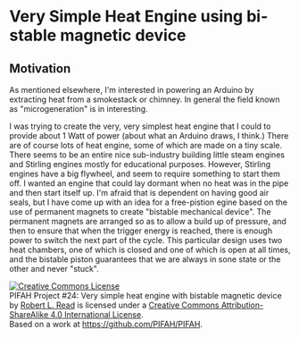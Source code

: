 # Very Simple Heat Engine using bi-stable magnetic device

## Motivation

As mentioned elsewhere, I'm interested in powering an Arduino by extracting heat from a smokestack or chimney.
In general the field known as "microgeneration" is in interesting.

I was trying to create the very, very simplest heat engine that I could to provide about 1 Watt of power (about what
an Arduino draws, I think.) There are of course lots of heat engine, some of which are made on a tiny scale.
There seems to be an entire nice sub-industry building little steam engines and Stirling engines mostly for educational
purposes.  However, Stirling engines have a big flywheel, and seem to require something to start them off. I wanted
an engine that could lay dormant when no heat was in the pipe and then start itself up.  I'm afraid that is dependent
on having good air seals, but I have come up with an idea for a free-pistion egine based on the use of permanent 
magnets to create "bistable mechanical device". The permanent magnets are arranged so as to allow a build up of pressure,
and then to ensure that when the trigger energy is reached, there is enough power to switch the next part of the cycle.
This particular design uses two heat chambers, one of which is closed and one of which is open at all times, and the 
bistable piston guarantees that we are always in sone state or the other and never "stuck".



<a rel="license" href="http://creativecommons.org/licenses/by-sa/4.0/"><img alt="Creative Commons License" style="border-width:0" src="https://i.creativecommons.org/l/by-sa/4.0/88x31.png" /></a><br /><span xmlns:dct="http://purl.org/dc/terms/" href="http://purl.org/dc/dcmitype/Text" property="dct:title" rel="dct:type">PIFAH Project #24: Very simple heat engine with bistable magnetic device</span> by <a xmlns:cc="http://creativecommons.org/ns#" href="https://github.com/PIFAH/PIFAH" property="cc:attributionName" rel="cc:attributionURL">Robert L. Read</a> is licensed under a <a rel="license" href="http://creativecommons.org/licenses/by-sa/4.0/">Creative Commons Attribution-ShareAlike 4.0 International License</a>.<br />Based on a work at <a xmlns:dct="http://purl.org/dc/terms/" href="https://github.com/PIFAH/PIFAH" rel="dct:source">https://github.com/PIFAH/PIFAH</a>. 
